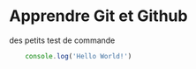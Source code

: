 # Apprendre Git et Github

des petits test de commande 

```javascript
    console.log('Hello World!')
```